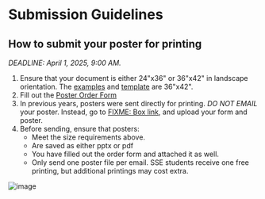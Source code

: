 # Submission Guidelines

## How to submit your poster for printing

*DEADLINE: April 1, 2025, 9:00 AM.*


1. Ensure that your document is either 24"x36" or 36"x42" in landscape orientation. The [examples](https://github.com/Luke-J-Miller/Hackaroo-Quantum-Spring-2025/tree/main/How-To-Submit/Examples) and [template](https://github.com/Luke-J-Miller/Hackaroo-Quantum-Spring-2025/blob/main/How-To-Submit/Poster%20Template_42W%20x%2036H_SSE.pptx) are 36"x42".
2. Fill out the [Poster Order Form](https://github.com/Luke-J-Miller/Hackaroo-Quantum-Spring-2025/blob/main/How-To-Submit/SSE%20Poster%20Print%20Order%20Form.pdf)
3. In previous years, posters were sent directly for printing. *DO NOT EMAIL* your poster. Instead, go to [FIXME: Box link](google.com), and upload your form and poster.
4. Before sending, ensure that posters:
   + Meet the size requirements above.
   + Are saved as either pptx or pdf
   + You have filled out the order form and attached it as well.
   + Only send one poster file per email.  SSE students receive one free printing, but additional printings may cost extra.


![image](https://github.com/user-attachments/assets/bf780b63-26ff-4a59-bd25-089ab3207786)

